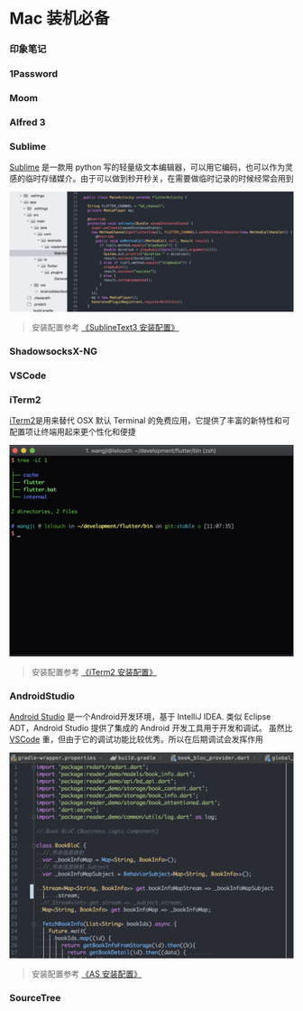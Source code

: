 # Mac 装机必备

### 印象笔记
### 1Password
### Moom
### Alfred 3
### Sublime

[Sublime](https://www.sublimetext.com/) 是一款用 python 写的轻量级文本编辑器，可以用它编码，也可以作为灵感的临时存储媒介。由于可以做到秒开秒关，在需要做临时记录的时候经常会用到

![](./sublime/images/complete_display.png)

> 安装配置参考 [《SublineText3 安装配置》](./sublime/)

### ShadowsocksX-NG
### VSCode
### iTerm2

[iTerm2](https://www.iterm2.com/)是用来替代 OSX 默认 Terminal 的免费应用，它提供了丰富的新特性和可配置项让终端用起来更个性化和便捷

![](./iterm2/images/complete_display.png)

> 安装配置参考 [《iTerm2 安装配置》](./iterm2/)


### AndroidStudio

[Android Studio](https://developer.android.com/studio/?hl=zh-cn) 是一个Android开发环境，基于 IntelliJ IDEA. 类似 Eclipse ADT，Android Studio 提供了集成的 Android 开发工具用于开发和调试。
虽然比 [VSCode](https://code.visualstudio.com/) 重，但由于它的调试功能比较优秀。所以在后期调试会发挥作用

![](./as/images/complete_display.png)

> 安装配置参考 [《AS 安装配置》](./as/)

### SourceTree
